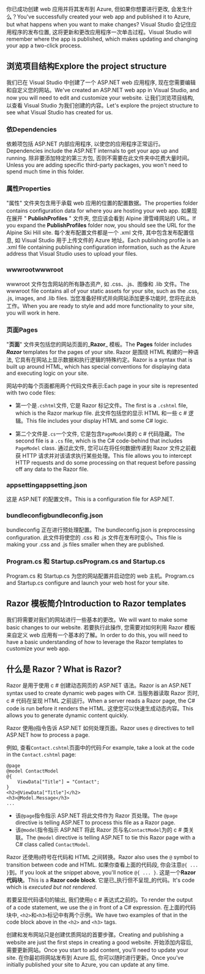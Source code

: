 <span data-ttu-id="9529e-101">你已成功创建 web 应用并将其发布到 Azure, 但如果你想要进行更改, 会发生什么？</span><span class="sxs-lookup"><span data-stu-id="9529e-101">You've successfully created your web app and published it to Azure, but what happens when you want to make changes?</span></span> <span data-ttu-id="9529e-102">Visual Studio 会记住应用程序的发布位置, 这将更新和更改应用程序一次单击过程。</span><span class="sxs-lookup"><span data-stu-id="9529e-102">Visual Studio will remember where the app is published, which makes updating and changing your app a two-click process.</span></span>

## <a name="explore-the-project-structure"></a><span data-ttu-id="9529e-103">浏览项目结构</span><span class="sxs-lookup"><span data-stu-id="9529e-103">Explore the project structure</span></span>

<span data-ttu-id="9529e-104">我们已在 Visual Studio 中创建了一个 ASP.NET web 应用程序, 现在您需要编辑和自定义您的网站。</span><span class="sxs-lookup"><span data-stu-id="9529e-104">We've created an ASP.NET web app in Visual Studio, and now you will need to edit and customize your website.</span></span> <span data-ttu-id="9529e-105">让我们浏览项目结构, 以查看 Visual Studio 为我们创建的内容。</span><span class="sxs-lookup"><span data-stu-id="9529e-105">Let's explore the project structure to see what Visual Studio has created for us.</span></span>

### <a name="dependencies"></a><span data-ttu-id="9529e-106">依</span><span class="sxs-lookup"><span data-stu-id="9529e-106">Dependencies</span></span>

<span data-ttu-id="9529e-107">依赖项包括 ASP.NET 内部应用程序, 以使您的应用程序正常运行。</span><span class="sxs-lookup"><span data-stu-id="9529e-107">Dependencies include the ASP.NET internals to get your app up and running.</span></span> <span data-ttu-id="9529e-108">除非要添加特定的第三方包, 否则不需要在此文件夹中花费大量时间。</span><span class="sxs-lookup"><span data-stu-id="9529e-108">Unless you are adding specific third-party packages, you won't need to spend much time in this folder.</span></span>

### <a name="properties"></a><span data-ttu-id="9529e-109">属性</span><span class="sxs-lookup"><span data-stu-id="9529e-109">Properties</span></span>

<span data-ttu-id="9529e-110">"属性" 文件夹包含用于承载 web 应用的位置的配置数据。</span><span class="sxs-lookup"><span data-stu-id="9529e-110">The properties folder contains configuration data for where you are hosting your web app.</span></span> <span data-ttu-id="9529e-111">如果现在展开 " **PublishProfiles** " 文件夹, 您应该会看到 Alpine 滑雪峰网站的 URL。</span><span class="sxs-lookup"><span data-stu-id="9529e-111">If you expand the **PublishProfiles** folder now, you should see the URL for the Alpine Ski Hill site.</span></span> <span data-ttu-id="9529e-112">每个发布配置文件都是一个 .xml 文件, 其中包含发布配置信息, 如 Visual Studio 用于上传文件的 Azure 地址。</span><span class="sxs-lookup"><span data-stu-id="9529e-112">Each publishing profile is an .xml file containing publishing configuration information, such as the Azure address that Visual Studio uses to upload your files.</span></span>

### <a name="wwwroot"></a><span data-ttu-id="9529e-113">wwwroot</span><span class="sxs-lookup"><span data-stu-id="9529e-113">wwwroot</span></span>

<span data-ttu-id="9529e-114">wwwroot 文件包含网站的所有静态资产, 如 .css、.js、图像和 .lib 文件。</span><span class="sxs-lookup"><span data-stu-id="9529e-114">The wwwroot file contains all of your static assets for your site, such as the .css, .js, images, and .lib files.</span></span> <span data-ttu-id="9529e-115">当您准备好样式并向网站添加更多功能时, 您将在此处工作。</span><span class="sxs-lookup"><span data-stu-id="9529e-115">When you are ready to style and add more functionality to your site, you will work in here.</span></span>

### <a name="pages"></a><span data-ttu-id="9529e-116">页面</span><span class="sxs-lookup"><span data-stu-id="9529e-116">Pages</span></span>

<span data-ttu-id="9529e-117">"**页面**" 文件夹包括您的网站页面的_**Razor**_ 模板。</span><span class="sxs-lookup"><span data-stu-id="9529e-117">The **Pages** folder includes _**Razor**_ templates for the pages of your site.</span></span>
<span data-ttu-id="9529e-118">Razor 是围绕 HTML 构建的一种语法, 它具有在网站上显示数据和执行逻辑的特殊约定。</span><span class="sxs-lookup"><span data-stu-id="9529e-118">Razor is a syntax that is built up around HTML, which has special conventions for displaying data and executing logic on your site.</span></span>

<span data-ttu-id="9529e-119">网站中的每个页面都用两个代码文件表示:</span><span class="sxs-lookup"><span data-stu-id="9529e-119">Each page in your site is represented with two code files:</span></span>

- <span data-ttu-id="9529e-120">第一个是`.cshtml`文件, 它是 Razor 标记文件。</span><span class="sxs-lookup"><span data-stu-id="9529e-120">The first is a `.cshtml` file, which is the Razor markup file.</span></span> <span data-ttu-id="9529e-121">此文件包括您的显示 HTML 和一些 c # 逻辑。</span><span class="sxs-lookup"><span data-stu-id="9529e-121">This file includes your display HTML and some C# logic.</span></span>

- <span data-ttu-id="9529e-122">第二个文件是`.cs`一个文件, 它是包含`PageModel`类的 c # 代码隐藏。</span><span class="sxs-lookup"><span data-stu-id="9529e-122">The second file is a `.cs` file, which is the C# code-behind that includes `PageModel` class.</span></span> <span data-ttu-id="9529e-123">通过此文件, 您可以在将任何数据传递到 Razor 文件之前截获 HTTP 请求并对该请求执行某些处理。</span><span class="sxs-lookup"><span data-stu-id="9529e-123">This file allows you to intercept HTTP requests and do some processing on that request before passing off any data to the Razor file.</span></span>

### <a name="appsettingjson"></a><span data-ttu-id="9529e-124">appsetting</span><span class="sxs-lookup"><span data-stu-id="9529e-124">appsetting.json</span></span>

<span data-ttu-id="9529e-125">这是 ASP.NET 的配置文件。</span><span class="sxs-lookup"><span data-stu-id="9529e-125">This is a configuration file for ASP.NET.</span></span>

### <a name="bundleconfigjson"></a><span data-ttu-id="9529e-126">bundleconfig</span><span class="sxs-lookup"><span data-stu-id="9529e-126">bundleconfig.json</span></span>

<span data-ttu-id="9529e-127">bundleconfig 正在进行预处理配置。</span><span class="sxs-lookup"><span data-stu-id="9529e-127">The bundleconfig.json is preprocessing configuration.</span></span> <span data-ttu-id="9529e-128">此文件将使您的 .css 和 .js 文件在发布时变小。</span><span class="sxs-lookup"><span data-stu-id="9529e-128">This file is making your .css and .js files smaller when they are published.</span></span>

### <a name="programcs-and-startupcs"></a><span data-ttu-id="9529e-129">Program.cs 和 Startup.cs</span><span class="sxs-lookup"><span data-stu-id="9529e-129">Program.cs and Startup.cs</span></span>

<span data-ttu-id="9529e-130">Program.cs 和 Startup.cs 为您的网站配置并启动您的 web 主机。</span><span class="sxs-lookup"><span data-stu-id="9529e-130">Program.cs and Startup.cs configure and launch your web host for your site.</span></span>

## <a name="introduction-to-razor-templates"></a><span data-ttu-id="9529e-131">Razor 模板简介</span><span class="sxs-lookup"><span data-stu-id="9529e-131">Introduction to Razor templates</span></span>

<span data-ttu-id="9529e-132">我们将需要对我们的网站进行一些基本的更改。</span><span class="sxs-lookup"><span data-stu-id="9529e-132">We will want to make some basic changes to our website.</span></span> <span data-ttu-id="9529e-133">若要执行此操作, 您需要对如何利用 Razor 模板来自定义 web 应用有一个基本的了解。</span><span class="sxs-lookup"><span data-stu-id="9529e-133">In order to do this, you will need to have a basic understanding of how to leverage the Razor templates to customize your web app.</span></span>

## <a name="what-is-razor"></a><span data-ttu-id="9529e-134">什么是 Razor？</span><span class="sxs-lookup"><span data-stu-id="9529e-134">What is Razor?</span></span>

<span data-ttu-id="9529e-135">Razor 是用于使用 c # 创建动态网页的 ASP.NET 语法。</span><span class="sxs-lookup"><span data-stu-id="9529e-135">Razor is an ASP.NET syntax used to create dynamic web pages with C#.</span></span> <span data-ttu-id="9529e-136">当服务器读取 Razor 页时, c # 代码在呈现 HTML 之前运行。</span><span class="sxs-lookup"><span data-stu-id="9529e-136">When a server reads a Razor page, the C# code is run before it renders the HTML.</span></span> <span data-ttu-id="9529e-137">这使您可以快速生成动态内容。</span><span class="sxs-lookup"><span data-stu-id="9529e-137">This allows you to generate dynamic content quickly.</span></span>

<span data-ttu-id="9529e-138">Razor 使用`@`指令告诉 ASP.NET 如何处理页面。</span><span class="sxs-lookup"><span data-stu-id="9529e-138">Razor uses `@` directives to tell ASP.NET how to process a page.</span></span>

<span data-ttu-id="9529e-139">例如, 查看`Contact.cshtml`页面中的代码:</span><span class="sxs-lookup"><span data-stu-id="9529e-139">For example, take a look at the code in the `Contact.cshtml` page:</span></span>

```aspx-csharp
@page
@model ContactModel
@{
    ViewData["Title"] = "Contact";
}
<h2>@ViewData["Title"]</h2>
<h3>@Model.Message</h3>
...
```

- <span data-ttu-id="9529e-140">该`@page`指令指示 ASP.NET 将此文件作为 Razor 页处理。</span><span class="sxs-lookup"><span data-stu-id="9529e-140">The `@page` directive is telling ASP.NET to process this file as a Razor page.</span></span>
- <span data-ttu-id="9529e-141">该`@model`指令指示 ASP.NET 将此 Razor 页与名`ContactModel`为的 c # 类关联。</span><span class="sxs-lookup"><span data-stu-id="9529e-141">The `@model` directive is telling ASP.NET to tie this Razor page with a C# class called `ContactModel`.</span></span>

<span data-ttu-id="9529e-142">Razor 还使用`@`符号在代码和 HTML 之间转换。</span><span class="sxs-lookup"><span data-stu-id="9529e-142">Razor also uses the `@` symbol to transition between code and HTML.</span></span> <span data-ttu-id="9529e-143">如果你查看上面的代码段, 你会注意`@{ ... }`到。</span><span class="sxs-lookup"><span data-stu-id="9529e-143">If you look at the snippet above, you'll notice `@{ ... }`.</span></span> <span data-ttu-id="9529e-144">这是一个**Razor 代码块**。</span><span class="sxs-lookup"><span data-stu-id="9529e-144">This is a **Razor code block**.</span></span> <span data-ttu-id="9529e-145">它是已_执行但不呈现_的代码。</span><span class="sxs-lookup"><span data-stu-id="9529e-145">It's code which is _executed but not rendered_.</span></span>

<span data-ttu-id="9529e-146">若要呈现代码语句的输出, 我们使用`@` c # 表达式之前的。</span><span class="sxs-lookup"><span data-stu-id="9529e-146">To render the output of a code statement, we use the `@` in front of a C# expression.</span></span> <span data-ttu-id="9529e-147">在上面的代码块中, `<h2>`和`<h3>`标记中有两个示例。</span><span class="sxs-lookup"><span data-stu-id="9529e-147">We have two examples of that in the code block above in the `<h2>` and `<h3>` tags.</span></span>

<span data-ttu-id="9529e-148">创建和发布网站只是创建优质网站的首要步骤。</span><span class="sxs-lookup"><span data-stu-id="9529e-148">Creating and publishing a website are just the first steps in creating a good website.</span></span> <span data-ttu-id="9529e-149">开始添加内容后, 需要更新网站。</span><span class="sxs-lookup"><span data-stu-id="9529e-149">Once you start to add content, you'll need to update your site.</span></span> <span data-ttu-id="9529e-150">在你最初将网站发布到 Azure 后, 你可以随时进行更新。</span><span class="sxs-lookup"><span data-stu-id="9529e-150">Once you've initially published your site to Azure, you can update at any time.</span></span>
